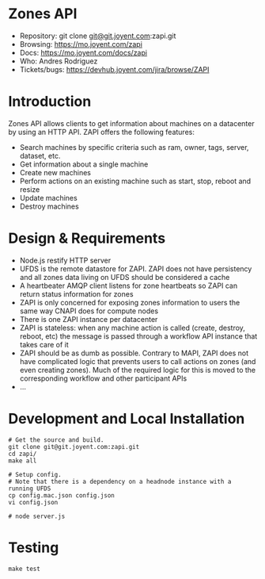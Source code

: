 # Zones API

 * Repository: git clone git@git.joyent.com:zapi.git
 * Browsing: <https://mo.joyent.com/zapi>
 * Docs: <https://mo.joyent.com/docs/zapi>
 * Who: Andres Rodriguez
 * Tickets/bugs: <https://devhub.joyent.com/jira/browse/ZAPI>

# Introduction

Zones API allows clients to get information about machines on a datacenter by using an HTTP API. ZAPI offers the following features:

 * Search machines by specific criteria such as ram, owner, tags, server, dataset, etc.
 * Get information about a single machine
 * Create new machines
 * Perform actions on an existing machine such as start, stop, reboot and resize
 * Update machines
 * Destroy machines


# Design & Requirements

* Node.js restify HTTP server
* UFDS is the remote datastore for ZAPI. ZAPI does not have persistency and all zones data living on UFDS should be considered a cache
* A heartbeater AMQP client listens for zone heartbeats so ZAPI can return status information for zones
 * ZAPI is only concerned for exposing zones information to users the same way CNAPI does for compute nodes
 * There is one ZAPI instance per datacenter
 * ZAPI is stateless: when any machine action is called (create, destroy, reboot, etc) the message is passed through a workflow API instance that takes care of it
 * ZAPI should be as dumb as possible. Contrary to MAPI, ZAPI does not have complicated logic that prevents users to call actions on zones (and even creating zones). Much of the required logic for this is moved to the corresponding workflow and other participant APIs
 * ...

# Development and Local Installation

    # Get the source and build.
    git clone git@git.joyent.com:zapi.git
    cd zapi/
    make all

    # Setup config.
    # Note that there is a dependency on a headnode instance with a running UFDS
    cp config.mac.json config.json
    vi config.json

    # node server.js


# Testing

    make test

